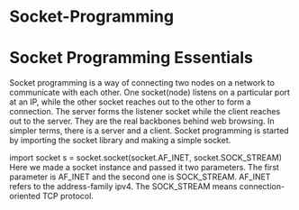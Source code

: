 # Socket-Programming
<h1>Socket Programming Essentials</h1>

Socket programming is a way of connecting two nodes on a network to communicate with each other. One socket(node) listens on a particular port at an IP, while the other socket reaches out to the other to form a connection. The server forms the listener socket while the client reaches out to the server. 
They are the real backbones behind web browsing. In simpler terms, there is a server and a client. 
Socket programming is started by importing the socket library and making a simple socket. 

import socket
s = socket.socket(socket.AF_INET, socket.SOCK_STREAM)
Here we made a socket instance and passed it two parameters. The first parameter is AF_INET and the second one is SOCK_STREAM. AF_INET refers to the address-family ipv4. The SOCK_STREAM means connection-oriented TCP protocol. 

